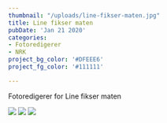 ```yaml
---
thumbnail: "/uploads/line-fikser-maten.jpg"
title: Line fikser maten
pubDate: 'Jan 21 2020'
categories:
- Fotoredigerer
- NRK
project_bg_color: '#DFEEE6'
project_fg_color: '#111111'

---
```

Fotoredigerer for Line fikser maten

![](/uploads/line-fikser-maten-1.jpg)
![](/uploads/line-fikser-maten-2.jpg)
![](/uploads/line-fikser-maten-3.jpg)